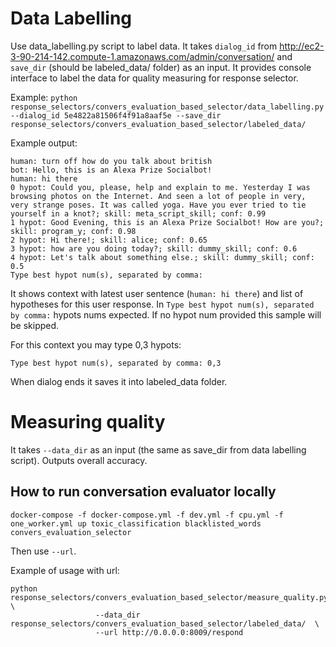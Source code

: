 # Data Labelling

Use data_labelling.py script to label data.
It takes `dialog_id` from http://ec2-3-90-214-142.compute-1.amazonaws.com/admin/conversation/
and `save_dir` (should be labeled_data/ folder) as an input.
It provides console interface to label the data for quality measuring for response selector.

Example: `python response_selectors/convers_evaluation_based_selector/data_labelling.py --dialog_id 5e4822a81506f4f91a8aaf5e --save_dir response_selectors/convers_evaluation_based_selector/labeled_data/`

Example output:

```
human: turn off how do you talk about british
bot: Hello, this is an Alexa Prize Socialbot!
human: hi there
0 hypot: Could you, please, help and explain to me. Yesterday I was browsing photos on the Internet. And seen a lot of people in very, very strange poses. It was called yoga. Have you ever tried to tie yourself in a knot?; skill: meta_script_skill; conf: 0.99
1 hypot: Good Evening, this is an Alexa Prize Socialbot! How are you?; skill: program_y; conf: 0.98
2 hypot: Hi there!; skill: alice; conf: 0.65
3 hypot: how are you doing today?; skill: dummy_skill; conf: 0.6
4 hypot: Let's talk about something else.; skill: dummy_skill; conf: 0.5
Type best hypot num(s), separated by comma:
```

It shows context with latest user sentence (`human: hi there`) and list of hypotheses for this user response.
In `Type best hypot num(s), separated by comma:` hypots nums expected.
If no hypot num provided this sample will be skipped.

For this context you may type 0,3 hypots:
```
Type best hypot num(s), separated by comma: 0,3
```

When dialog ends it saves it into labeled_data folder.


# Measuring quality

It takes `--data_dir` as an input (the same as save_dir from data labelling script).
Outputs overall accuracy.

## How to run conversation evaluator locally

`docker-compose -f docker-compose.yml -f dev.yml -f cpu.yml -f one_worker.yml up toxic_classification blacklisted_words convers_evaluation_selector`

Then use `--url`.

Example of usage with url:

```
python response_selectors/convers_evaluation_based_selector/measure_quality.py \
                   --data_dir response_selectors/convers_evaluation_based_selector/labeled_data/  \
                   --url http://0.0.0.0:8009/respond
```
